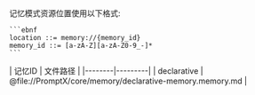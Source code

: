 <resource protocol="memory">
  <location>
    记忆模式资源位置使用以下格式:
    
    ```ebnf
    location ::= memory://{memory_id}
    memory_id ::= [a-zA-Z][a-zA-Z0-9_-]*
    ```
  </location>
  
  <registry>
    <!-- 记忆模式ID到文件路径的映射表 -->
    | 记忆ID | 文件路径 |
    |--------|---------|
    | declarative | @file://PromptX/core/memory/declarative-memory.memory.md |
  </registry>
</resource> 